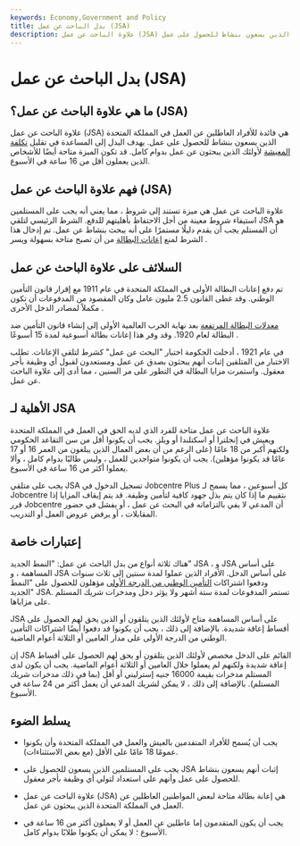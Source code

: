 ```yaml
---
keywords: Economy,Government and Policy
title: بدل الباحث عن عمل (JSA)
description: علاوة الباحث عن عمل (JSA) هي ميزة متاحة للأفراد العاطلين عن العمل في المملكة المتحدة الذين يسعون بنشاط للحصول على عمل.
---
```


# بدل الباحث عن عمل (JSA)
## ما هي علاوة الباحث عن عمل؟ (JSA)

علاوة الباحث عن عمل (JSA) هي فائدة للأفراد العاطلين عن العمل في المملكة المتحدة الذين يسعون بنشاط للحصول على عمل. يهدف البدل إلى المساعدة في تقليل [تكلفة المعيشة](/cost-of-living) لأولئك الذين يبحثون عن عمل بدوام كامل. قد تكون الميزة متاحة أيضًا للأشخاص الذين يعملون أقل من 16 ساعة في الأسبوع.

## فهم علاوة الباحث عن عمل (JSA)

علاوة الباحث عن عمل هي ميزة تستند إلى شروط ، مما يعني أنه يجب على المستلمين استيفاء شروط معينة من أجل الاحتفاظ بأهليتهم للدفع. الشرط الرئيسي لتلقي JSA هو أن المستلم يجب أن يقدم دليلًا مستمرًا على أنه يبحث بنشاط عن عمل. تم إدخال هذا الشرط لمنع [إعانات البطالة](/unemployment-compensation) من أن تصبح متاحة بسهولة ويسر .

## السلائف على علاوة الباحث عن عمل

تم دفع إعانات البطالة الأولى في المملكة المتحدة في عام 1911 مع إقرار قانون التأمين الوطني. وقد غطى القانون 2.5 مليون عامل وكان المقصود من المدفوعات أن تكون مكملاً لمصادر الدخل الأخرى .

[معدلات البطالة المرتفعة](/unemploymentrate) بعد نهاية الحرب العالمية الأولى إلى إنشاء قانون التأمين ضد البطالة لعام 1920. وقد وفر هذا إعانات بطالة أسبوعية لمدة 15 أسبوعًا .

في عام 1921 ، أدخلت الحكومة اختبار "البحث عن عمل" كشرط لتلقي الإعانات. تطلب الاختبار من المتلقين إثبات أنهم يبحثون بصدق عن عمل ومستعدون لقبول أي وظيفة بأجر معقول. واستمرت مزايا البطالة في التطور على مر السنين ، مما أدى إلى علاوة الباحث عن عمل.

## الأهلية لـ JSA

علاوة الباحث عن عمل متاحة للفرد الذي لديه الحق في العمل في المملكة المتحدة ويعيش في إنجلترا أو اسكتلندا أو ويلز. يجب أن يكونوا أقل من سن التقاعد الحكومي ولكنهم أكبر من 18 عامًا (على الرغم من أن بعض العمال الذين يبلغون من العمر 16 أو 17 عامًا قد يكونوا مؤهلين). يجب أن يكونوا متواجدين للعمل ، وليس طالبًا بدوام كامل ، وألا يعملوا أكثر من 16 ساعة في الأسبوع.

يجب على متلقي JSA تسجيل الدخول في Jobcentre Plus كل أسبوعين ، مما يسمح لـ Jobcentre بتقييم ما إذا كان يتم بذل جهود كافية لتأمين وظيفة. قد يتم إيقاف المزايا إذا قرر Jobcentre أن المدعي لا يفي بالتزاماته في البحث عن عمل ، أو يفشل في حضور المقابلات ، أو يرفض عروض العمل أو التدريب.

## إعتبارات خاصة

هناك ثلاثة أنواع من بدل الباحث عن عمل: "النمط الجديد" JSA ، و JSA على أساس المساهمة ، و JSA على أساس الدخل. الأفراد الذين عملوا لمدة سنتين إلى ثلاث سنوات ودفعوا اشتراكات [التأمين الوطني من الدرجة الأولى](/national-insurance-contributions-nic) مؤهلون للحصول على "النمط الجديد" JSA. تستمر المدفوعات لمدة ستة أشهر ولا يؤثر دخل ومدخرات شريك المستلم على مزاياها.

JSA على أساس المساهمة متاح لأولئك الذين يتلقون أو الذين يحق لهم الحصول على أقساط إعاقة شديدة. بالإضافة إلى ذلك ، يجب أن يكونوا قد دفعوا أيضًا اشتراكات التأمين الوطني من الدرجة الأولى على مدار العامين أو الثلاثة أعوام الماضية.

إن JSA القائم على الدخل مخصص لأولئك الذين يتلقون أو يحق لهم الحصول على أقساط إعاقة شديدة ولكنهم لم يعملوا خلال العامين أو الثلاثة أعوام الماضية. يجب أن يكون لدى المستلم مدخرات بقيمة 16000 جنيه إسترليني أو أقل (بما في ذلك مدخرات شريك المستلم). بالإضافة إلى ذلك ، لا يمكن لشريك المدعي أن يعمل أكثر من 24 ساعة في الأسبوع.

## يسلط الضوء

- يجب أن يُسمح للأفراد المتقدمين بالعيش والعمل في المملكة المتحدة وأن يكونوا عمومًا 18 عامًا على الأقل (مع بعض الاستثناءات).

- يجب على المستلمين الذين يسعون للحصول على JSA إثبات أنهم يسعون بنشاط للحصول على عمل وأنهم على استعداد لتولي أي وظيفة بأجر معقول.

- علاوة الباحث عن عمل (JSA) هي إعانة بطالة متاحة لبعض المواطنين العاطلين عن العمل في المملكة المتحدة الذين يبحثون عن عمل.

- يجب أن يكون المتقدمون إما عاطلين عن العمل أو لا يعملون أكثر من 16 ساعة في الأسبوع ؛ لا يمكن أن يكونوا طلابًا بدوام كامل.

